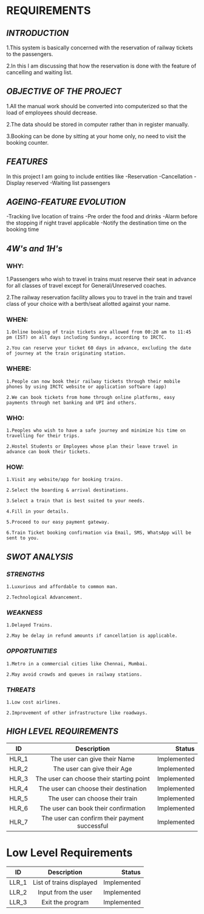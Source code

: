 # **REQUIREMENTS**



## *INTRODUCTION*


1.This system is basically concerned with the reservation of railway tickets to the passengers.

2.In this I am discussing that how the reservation is done with the feature of cancelling and waiting list.


## *OBJECTIVE OF THE PROJECT*


1.All the manual work should be converted into computerized so that the load of employees should decrease.

2.The data should be stored in computer rather than in register manually.

3.Booking can be done by sitting at your home only, no need to visit the booking counter.


## *FEATURES*


In this project I am going to include entities like
   -Reservation
   -Cancellation
   -Display reserved
   -Waiting list passengers


##  *AGEING-FEATURE EVOLUTION*
   -Tracking live location of trains
   -Pre order the food and drinks
   -Alarm before the stopping if night travel applicable
   -Notify the destination time on the booking time


## *4W's and 1H's*


 ### **WHY:**

   1.Passengers who wish to travel in trains must reserve their seat in advance for all classes of travel except for General/Unreserved coaches.

   2.The railway reservation facility allows you to travel in the train and travel class of your choice with a berth/seat allotted against your name.


 ### **WHEN:**

    1.Online booking of train tickets are allowed from 00:20 am to 11:45 pm (IST) on all days including Sundays, according to IRCTC.

    2.You can reserve your ticket 60 days in advance, excluding the date of journey at the train originating station.


 ### **WHERE:**

    1.People can now book their railway tickets through their mobile phones by using IRCTC website or application software (app)

    2.We can book tickets from home through online platforms, easy payments through net banking and UPI and others.


 ### **WHO:**

    1.Peoples who wish to have a safe journey and minimize his time on travelling for their trips.

    2.Hostel Students or Employees whose plan their leave travel in advance can book their tickets.


 ### **HOW:**

    1.Visit any website/app for booking trains.

    2.Select the boarding & arrival destinations.

    3.Select a train that is best suited to your needs.

    4.Fill in your details.

    5.Proceed to our easy payment gateway.

    6.Train Ticket booking confirmation via Email, SMS, WhatsApp will be sent to you.


## *SWOT ANALYSIS*


 ### ***STRENGTHS***

    1.Luxurious and affordable to common man.

    2.Technological Advancement.


 ### ***WEAKNESS***

    1.Delayed Trains.

    2.May be delay in refund amounts if cancellation is applicable.

 ### ***OPPORTUNITIES***

    1.Metro in a commercial cities like Chennai, Mumbai.

    2.May avoid crowds and queues in railway stations.


### ***THREATS***

    1.Low cost airlines.

    2.Improvement of other infrastructure like roadways.

## *HIGH LEVEL REQUIREMENTS*


| ID   |      Description     |  Status |
|----------|:-------------:|------:|
| HLR_1 |  The user can give their Name| Implemented  |
| HLR_2 |    The user can give their Age  | Implemented  |
| HLR_3 |    The user can choose their starting point  | Implemented  |
| HLR_4 |    The user can choose their destination  | Implemented  |
| HLR_5 |    The user can choose their train  | Implemented  |
| HLR_6 |    The user can book their confirmation | Implemented  |
| HLR_7 |    The user can confirm their payment successful  | Implemented  |

# Low Level Requirements
| ID   |      Description     |  Status |
|----------|:-------------:|------:|
| LLR_1 |  List of trains displayed | Implemented  |
| LLR_2 |  Input from the user  | Implemented  |
| LLR_3 |  Exit the program  | Implemented  |

